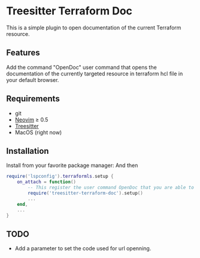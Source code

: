 # Treesitter Terraform Doc

This is a simple plugin to open documentation of the current Terraform resource.

## Features

Add the command "OpenDoc" user command that opens the documentation of the currently targeted resource in terraform hcl file in your default browser.

## Requirements

- git
- [Neovim](https://github.com/neovim/neovim) ≥ 0.5
- [Treesitter](https://github.com/nvim-treesitter/nvim-treesitter)
- MacOS (right now)

## Installation

Install from your favorite package manager:
And then

```lua
require('lspconfig').terraformls.setup {
    on_attach = function()
        -- This register the user command OpenDoc that you are able to bind to any key.
        require('treesitter-terraform-doc').setup()
        ...
    end,
    ...
}

```

## TODO

- Add a parameter to set the code used for url openning.
